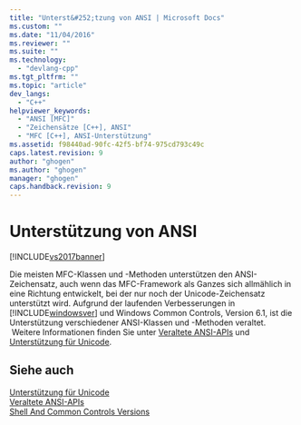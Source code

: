 ```yaml
---
title: "Unterst&#252;tzung von ANSI | Microsoft Docs"
ms.custom: ""
ms.date: "11/04/2016"
ms.reviewer: ""
ms.suite: ""
ms.technology: 
  - "devlang-cpp"
ms.tgt_pltfrm: ""
ms.topic: "article"
dev_langs: 
  - "C++"
helpviewer_keywords: 
  - "ANSI [MFC]"
  - "Zeichensätze [C++], ANSI"
  - "MFC [C++], ANSI-Unterstützung"
ms.assetid: f98440ad-90fc-42f5-bf74-975cd793c49c
caps.latest.revision: 9
author: "ghogen"
ms.author: "ghogen"
manager: "ghogen"
caps.handback.revision: 9
---
```

# Unterst&#252;tzung von ANSI
[!INCLUDE[vs2017banner](../assembler/inline/includes/vs2017banner.md)]

Die meisten MFC\-Klassen und \-Methoden unterstützen den ANSI\-Zeichensatz, auch wenn das MFC\-Framework als Ganzes sich allmählich in eine Richtung entwickelt, bei der nur noch der Unicode\-Zeichensatz unterstützt wird.  Aufgrund der laufenden Verbesserungen in [!INCLUDE[windowsver](../build/reference/includes/windowsver_md.md)] und Windows Common Controls, Version 6.1, ist die Unterstützung verschiedener ANSI\-Klassen und \-Methoden veraltet.  Weitere Informationen finden Sie unter [Veraltete ANSI\-APIs](../mfc/deprecated-ansi-apis.md) und [Unterstützung für Unicode](../text/support-for-unicode.md).  
  
## Siehe auch  
 [Unterstützung für Unicode](../text/support-for-unicode.md)   
 [Veraltete ANSI\-APIs](../mfc/deprecated-ansi-apis.md)   
 [Shell And Common Controls Versions](http://msdn.microsoft.com/library/windows/desktop/bb776779)
